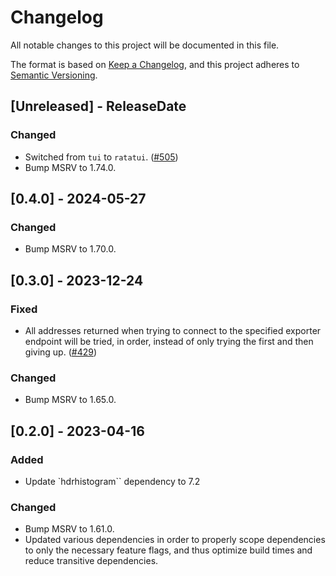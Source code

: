# Changelog
All notable changes to this project will be documented in this file.

The format is based on [Keep a Changelog](https://keepachangelog.com/en/1.0.0/),
and this project adheres to [Semantic Versioning](https://semver.org/spec/v2.0.0.html).

<!-- next-header -->

## [Unreleased] - ReleaseDate

### Changed

- Switched from `tui` to `ratatui`. ([#505](https://github.com/metrics-rs/metrics/pull/505))
- Bump MSRV to 1.74.0.

## [0.4.0] - 2024-05-27

### Changed

- Bump MSRV to 1.70.0.

## [0.3.0] - 2023-12-24

### Fixed

- All addresses returned when trying to connect to the specified exporter endpoint will be tried, in
  order, instead of only trying the first and then giving up.
  ([#429](https://github.com/metrics-rs/metrics/pull/429))

### Changed

- Bump MSRV to 1.65.0.

## [0.2.0] - 2023-04-16

### Added

- Update `hdrhistogram`` dependency to 7.2

### Changed

- Bump MSRV to 1.61.0.
- Updated various dependencies in order to properly scope dependencies to only the necessary feature
  flags, and thus optimize build times and reduce transitive dependencies.
